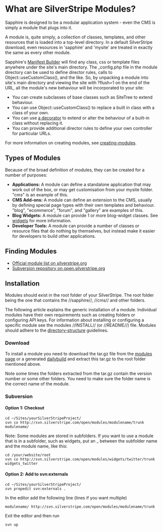 # What are SilverStripe Modules?

Sapphire is designed to be a modular application system - even the CMS is simply a module that plugs into it.  

A module is, quite simply, a collection of classes, templates, and other resources that is loaded into a top-level directory.  In a default SilverStripe download, even resources in 'sapphire' and 'mysite' are treated in exactly the same as every other module.

Sapphire's [Manifest Builder](manifestbuilder) will find any class, css or template files anywhere under the site's main directory.  The _config.php file in the module directory can be used to define director rules, calls to Object::useCustomClass(), and the like.  So, by unpacking a module into site's main directory and viewing the site with ?flush=1 on the end of the URL, all the module's new behaviour will be incorporated to your site:

*  You can create subclasses of base classes such as SiteTree to extend behaviour.
*  You can use Object::useCustomClass() to replace a built in class with a class of your own.
*  You can use [a decorator](dataobjectdecorator) to extend or alter the behaviour of a built-in class without replacing it.
*  You can provide additional director rules to define your own controller for particular URLs.

For more information on creating modules, see [creating-modules](creating-modules).

## Types of Modules

Because of the broad definition of modules, they can be created for a number of purposes:

*  **Applications:** A module can define a standalone application that may work out of the box, or may get customisation from your mysite folder.  "cms" is an example of this.
*  **CMS Add-ons:** A module can define an extension to the CMS, usually by defining special page types with their own templates and behaviour. "blog", "ecommerce", "forum", and "gallery" are examples of this.
*  **Blog Widgets:** A module can provide 1 or more blog-widget classes.  See [widgets](widgets) for more information.
*  **Developer Tools:** A module can provide a number of classes or resource files that do nothing by themselves, but instead make it easier for developers to build other applications. 

## Finding Modules

*  [Official module list on silverstripe.org](http://silverstripe.org/modules)
*  [Subversion repository on open.silverstripe.org](http://open.silverstripe.org/browser/modules)
    

## Installation

Modules should exist in the root folder of your SilverStripe. The root folder being the one that contains the //sapphire//, //cms// and other folders.

The following article explains the generic installation of a module. Individual modules have their own requirements such as creating folders or configuring API keys. For information about installing or configuring a specific module see the modules //INSTALL// (or //README//) file. Modules should adhere to the [directory-structure](directory-structure) guidelines.

### Download

To install a module you need to download the tar.gz file from the [modules page](http://www.silverstripe.org/modules) or a generated [dailybuild](http://dailybuilds.silverstripe.org) and extract this tar.gz to the root folder mentioned above.

Note some times the folders extracted from the tar.gz contain the version number or some other folders. You need to make sure the folder name is the correct name of the module.

### Subversion

#### Option 1: Checkout

	
	cd ~/Sites/yourSilverStripeProject/
	svn co http://svn.silverstripe.com/open/modules/modulename/trunk modulename/


Note: Some modules are stored in subfolders.  If you want to use a module that is in a subfolder, such as widgets, put an _ between the subfolder name and the module name, like this:

	
	cd /your/website/root
	svn co http://svn.silverstripe.com/open/modules/widgets/twitter/trunk widgets_twitter



#### Option 2: Add to svn:externals

	
	cd ~/Sites/yourSilverStripeProject/
	svn propedit svn:externals .


In the editor add the following line (lines if you want multiple)

	
	modulename/ http://svn.silverstripe.com/open/modules/modulename/trunk


Exit the editor and then run 

	
	svn up


